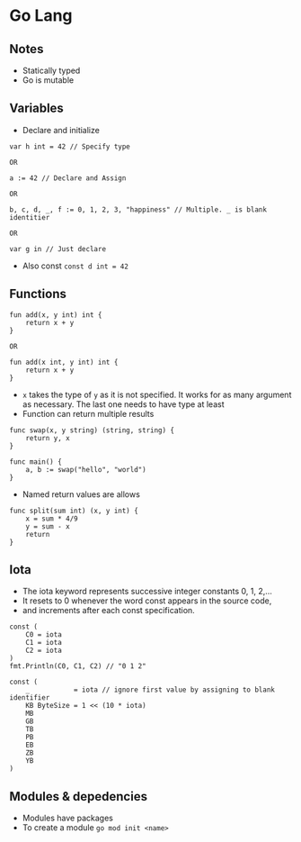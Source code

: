 # Go Lang

## Notes
* Statically typed
* Go is mutable

## Variables
* Declare and initialize
```
var h int = 42 // Specify type

OR

a := 42 // Declare and Assign 

OR 

b, c, d, _, f := 0, 1, 2, 3, "happiness" // Multiple. _ is blank identitier

OR

var g in // Just declare
```
* Also const `const d int = 42`

## Functions
```
fun add(x, y int) int {
    return x + y
}

OR

fun add(x int, y int) int {
    return x + y
}
```
* `x` takes the type of `y` as it is not specified. It works for as many argument as necessary. The last one needs to have type at least
* Function can return multiple results
```
func swap(x, y string) (string, string) {
    return y, x
}

func main() {
    a, b := swap("hello", "world")
}
```
* Named return values are allows
```
func split(sum int) (x, y int) {
    x = sum * 4/9
    y = sum - x
    return
}
```

## Iota
* The iota keyword represents successive integer constants 0, 1, 2,…
* It resets to 0 whenever the word const appears in the source code,
* and increments after each const specification.
```
const (
	C0 = iota
	C1 = iota
	C2 = iota
)
fmt.Println(C0, C1, C2) // "0 1 2"

const (
    _           = iota // ignore first value by assigning to blank identifier
    KB ByteSize = 1 << (10 * iota)
    MB
    GB
    TB
    PB
    EB
    ZB
    YB
)
```

## Modules & depedencies
* Modules have packages
* To create a module `go mod init <name>`